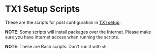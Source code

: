 # TX1 Setup Scripts

These are the scripts for post configuration in [TX1 setup](https://www.gitbook.com/book/ebola777/tx1-setup).

**NOTE**: Some scripts will install packages over the Internet. Please make sure you have internet access when running the scripts.

**NOTE**: These are Bash scripts. Don't run it with `sh`.
